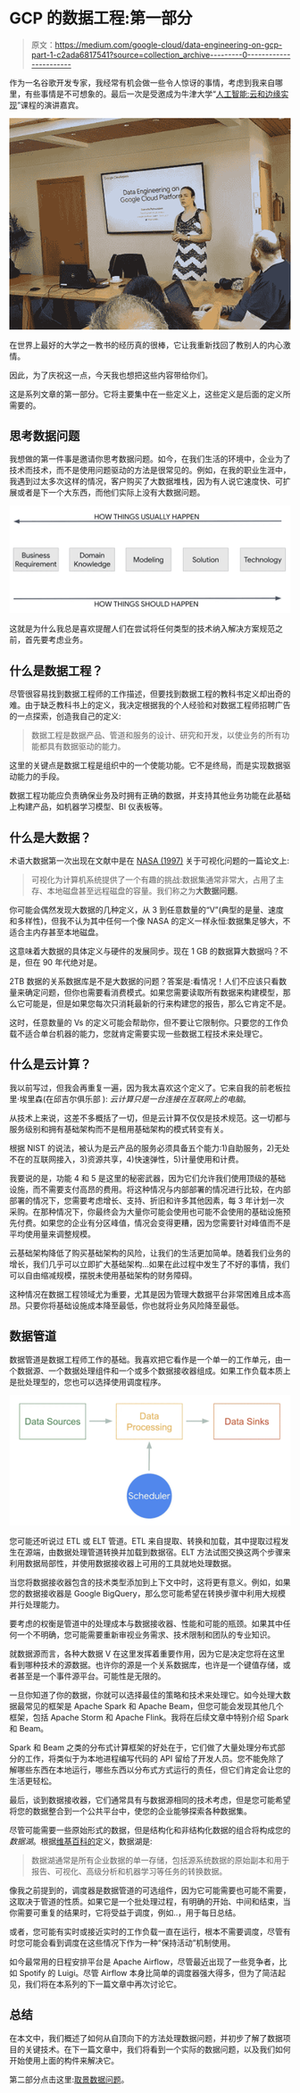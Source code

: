 # GCP 的数据工程:第一部分

> 原文：<https://medium.com/google-cloud/data-engineering-on-gcp-part-1-c2ada6817541?source=collection_archive---------0----------------------->

作为一名谷歌开发专家，我经常有机会做一些令人惊讶的事情，考虑到我来自哪里，有些事情是不可想象的。最后一次是受邀成为牛津大学“[人工智能:云和边缘实现](https://www.conted.ox.ac.uk/courses/artificial-intelligence-cloud-and-edge-implementations)”课程的演讲嘉宾。

![](img/f1822e046653cea45c034fdf318ed116.png)

在世界上最好的大学之一教书的经历真的很棒，它让我重新找回了教别人的内心激情。

因此，为了庆祝这一点，今天我也想把这些内容带给你们。

这是系列文章的第一部分。它将主要集中在一些定义上，这些定义是后面的定义所需要的。

## 思考数据问题

我想做的第一件事是邀请你思考数据问题。如今，在我们生活的环境中，企业为了技术而技术，而不是使用问题驱动的方法是很常见的。例如，在我的职业生涯中，我遇到过太多次这样的情况，客户购买了大数据堆栈，因为有人说它速度快、可扩展或者是下一个大东西，而他们实际上没有大数据问题。

![](img/fbfb101e5ea69b2d1446e70cd6c0601b.png)

这就是为什么我总是喜欢提醒人们在尝试将任何类型的技术纳入解决方案规范之前，首先要考虑业务。

## 什么是数据工程？

尽管很容易找到数据工程师的工作描述，但要找到数据工程的教科书定义却出奇的难。由于缺乏教科书上的定义，我决定根据我的个人经验和对数据工程师招聘广告的一点探索，创造我自己的定义:

> 数据工程是数据产品、管道和服务的设计、研究和开发，以使业务的所有功能都具有数据驱动的能力。

这里的关键点是数据工程是组织中的一个使能功能。它不是终局，而是实现数据驱动能力的手段。

数据工程功能应负责确保业务及时拥有正确的数据，并支持其他业务功能在此基础上构建产品，如机器学习模型、BI 仪表板等。

## 什么是大数据？

术语大数据第一次出现在文献中是在 [NASA (1997)](https://www.researchgate.net/publication/3736976_Application-controlled_demand_paging_for_out-of-core_visualization) 关于可视化问题的一篇论文上:

> 可视化为计算机系统提供了一个有趣的挑战:数据集通常非常大，占用了主存、本地磁盘甚至远程磁盘的容量。我们称之为**大数据问题**。

你可能会偶然发现大数据的几种定义，从 3 到任意数量的“V”(典型的是量、速度和多样性)，但我不认为其中任何一个像 NASA 的定义一样永恒:数据集足够大，不适合主内存甚至本地磁盘。

这意味着大数据的具体定义与硬件的发展同步。现在 1 GB 的数据算大数据吗？不是，但在 90 年代绝对是。

2TB 数据的关系数据库是不是大数据的问题？答案是:看情况！人们不应该只看数量来确定问题，但你也需要看消费模式。如果您需要读取所有数据来构建模型，那么它可能是，但是如果您每次只消耗最新的行来构建您的报告，那么它肯定不是。

这时，任意数量的 Vs 的定义可能会帮助你，但不要让它限制你。只要您的工作负载不适合单台机器的能力，您就肯定需要实现一些数据工程技术来处理它。

## 什么是云计算？

我以前写过，但我会再重复一遍，因为我太喜欢这个定义了。它来自我的前老板拉里·埃里森(在邱吉尔俱乐部 ): *云计算只是一台连接在互联网上的电脑*。

从技术上来说，这差不多概括了一切，但是云计算不仅仅是技术规范。这一切都与服务级别和拥有基础架构而不是租用基础架构的模式转变有关。

根据 NIST 的说法，被认为是云产品的服务必须具备五个能力:1)自助服务，2)无处不在的互联网接入，3)资源共享，4)快速弹性，5)计量使用和计费。

我要说的是，功能 4 和 5 是这里的秘密武器，因为它们允许我们使用顶级的基础设施，而不需要支付高昂的费用。将这种情况与内部部署的情况进行比较，在内部部署的情况下，您需要考虑增长、支持、折旧和许多其他因素，每 3 年计划一次采购。在那种情况下，你最终会为大量你可能会使用也可能不会使用的基础设施预先付费。如果您的企业有分区峰值，情况会变得更糟，因为您需要针对峰值而不是平均使用量来调整规模。

云基础架构降低了购买基础架构的风险，让我们的生活更加简单。随着我们业务的增长，我们几乎可以立即扩大基础架构…如果在此过程中发生了不好的事情，我们可以自由缩减规模，摆脱未使用基础架构的财务障碍。

这种情况在数据工程领域尤为重要，尤其是因为管理大数据平台非常困难且成本高昂。只要你将基础设施成本降至最低，你也就将业务风险降至最低。

## 数据管道

数据管道是数据工程师工作的基础。我喜欢把它看作是一个单一的工作单元，由一个数据源、一个数据处理组件和一个或多个数据接收器组成。如果工作负载本质上是批处理型的，您也可以选择使用调度程序。

![](img/1cf2a71d9139e595b49aeae9e8c19422.png)

您可能还听说过 ETL 或 ELT 管道。ETL 来自提取、转换和加载，其中提取过程发生在源端，由数据处理管道转换并加载到数据宿。ELT 方法试图交换这两个步骤来利用数据局部性，并使用数据接收器上可用的工具就地处理数据。

当您将数据接收器包含的技术类型添加到上下文中时，这将更有意义。例如，如果您的数据接收器是 Google BigQuery，那么您可能希望在转换步骤中利用大规模并行处理能力。

要考虑的权衡是管道中的处理成本与数据接收器、性能和可能的瓶颈。如果其中任何一个不明确，您可能需要重新审视业务需求、技术限制和团队的专业知识。

就数据源而言，各种大数据 V 在这里发挥着重要作用，因为它是决定您将在这里看到哪种技术的源数据。也许你的源是一个关系数据库，也许是一个键值存储，或者甚至是一个事件源平台。可能性是无限的。

一旦你知道了你的数据，你就可以选择最佳的策略和技术来处理它。如今处理大数据最常见的框架是 Apache Spark 和 Apache Beam，但您可能会发现其他几个框架，包括 Apache Storm 和 Apache Flink。我将在后续文章中特别介绍 Spark 和 Beam。

Spark 和 Beam 之类的分布式计算框架的好处在于，它们做了大量处理分布式部分的工作，将类似于为本地进程编写代码的 API 留给了开发人员。您不能免除了解哪些东西在本地运行，哪些东西以分布式方式运行的责任，但它们肯定会让您的生活更轻松。

最后，谈到数据接收器，它们通常具有与数据源相同的技术考虑，但是您可能希望将您的数据整合到一个公共平台中，使您的企业能够探索各种数据集。

尽管可能需要一些原始形式的数据，但是结构化和非结构化数据的组合将构成您的*数据湖*。根据[维基百科的](https://en.wikipedia.org/wiki/Data_lake)定义，数据湖是:

> 数据湖通常是所有企业数据的单一存储，包括源系统数据的原始副本和用于报告、可视化、高级分析和机器学习等任务的转换数据。

像我之前提到的，调度器是数据管道的可选组件，因为它可能需要也可能不需要，这取决于管道的性质。如果它是一个批处理过程，有明确的开始、中间和结束，当你需要可重复的结果时，它将受益于调度，例如..，用于每日总结。

或者，您可能有实时或接近实时的工作负载一直在运行，根本不需要调度，尽管有时您可能会看到调度在这些情况下作为一种“保持活动”机制使用。

如今最常用的日程安排平台是 Apache Airflow，尽管最近出现了一些竞争者，比如 Spotify 的 Luigi。尽管 Airflow 本身比简单的调度器强大得多，但为了简洁起见，我们将在本系列的下一篇文章中再次讨论它。

## **总结**

在本文中，我们概述了如何从自顶向下的方法处理数据问题，并初步了解了数据项目的关键技术。在下一篇文章中，我们将看到一个实际的数据问题，以及我们如何开始使用上面的构件来解决它。

第二部分点击这里:[取景数据问题](/@danielapetruzalek/data-engineering-on-gcp-part-2-50917b436ecc)。